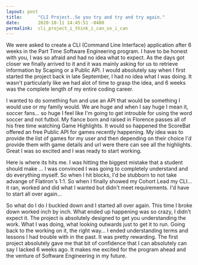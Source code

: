 ```yaml
---
layout: post
title:      "CLI Project..So you try and try and try again."
date:       2020-10-11 14:45:51 -0400
permalink:  cli_project_i_think_i_can_so_i_can
---
```



We were asked to create a CLI (Command Line Interface) application after 6 weeks in the Part Time Software Engineering program. I have to be honest with you, I was so afraid and had no idea what to expect. As the days got closer we finally arrived to it and it was mainly asking for us to retrieve information by Scaping or a Public API. I would absolutely say when I first started the project back in late September, I had no idea what I was doing. It wasn't particularly like we had alot of time to grasp the idea, and 6 weeks was the complete length of my entire coding career. 

I wanted to do something fun and use an API that would be something I would use or my family would. We are huge and when I say huge I mean it, soccer fans... so huge I feel like I'm going to get introuble for using the word soccer and not futbol. My fiance born and raised in Florence passes all of his free time watching Game Highlights. It would so happened the ScoreBat offered an free Public API for games recently happening. My idea was to provide the list of games for my user and then depending on their choice I'd provide them with game details and url were there can see all the highlights. Great I was so excited and I was ready to start working.

Here is where its hits me. I was hitting the biggest mistake that a student should make ... I was convinced I was going to completely understand and do everything myself. So when I hit blocks, I'd be stubborn to not take advange of Flatiron's 1:1. So when I finally showed my Cohort Lead my CLI... it ran, worked  and did what I wanted but didn't meet requirements. I'd have to start all over again... 

So what do I do I buckled down and I started all over again. This time I broke down worked inch by inch. What ended up happening was so crazy, I didn't expect it. The project is absolutely designed to get you understanding the work. What I was doing, what looking outwards just to get it to run. Going back to the working on it, the right way... I ended understanding terms and lessons I had trouble with in the past. It was pretty rewarding. The first project absolutely gave me that bit of  confidence that I can absolutely can say I lacked 6 weeks ago. It makes me excited for the program ahead and the venture of Software Engineering in my future.
